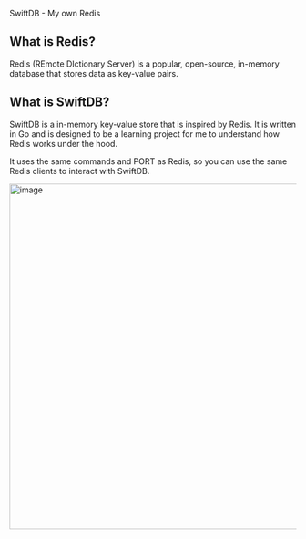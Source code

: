 SwiftDB - My own Redis

## What is Redis?

Redis (REmote DIctionary Server) is a popular, open-source, in-memory database that stores data as key-value pairs.

## What is SwiftDB?

SwiftDB is a in-memory key-value store that is inspired by Redis. It is written in Go and is designed to be a learning project for me to understand how Redis works under the hood.

It uses the same commands and PORT as Redis, so you can use the same Redis clients to interact with SwiftDB.


<img width="606" alt="image" src="https://github.com/user-attachments/assets/d4cfb618-09fb-44a9-b626-be12bbf4016d">
